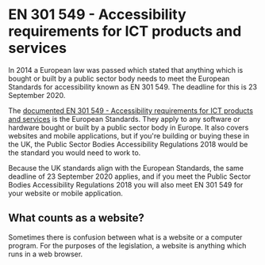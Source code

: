 # EN 301 549 - Accessibility requirements for ICT products and services

In 2014 a European law was passed which stated that anything which is bought or built by a public sector body needs to meet the European Standards for accessibility known as EN&nbsp;301&nbsp;549. The deadline for this is 23 September 2020.

The [documented EN&nbsp;301&nbsp;549 - Accessibility requirements for ICT products and services](https://www.etsi.org/deliver/etsi_en/301500_301599/301549/03.01.01_60/en_301549v030101p.pdf) is the European Standards. They apply to any software or hardware bought or built by a public sector body in Europe. It also covers websites and mobile applications, but if you're building or buying these in the UK, the Public Sector Bodies Accessibility Regulations 2018 would be the standard you would need to work to.

<div class="govuk-inset-text">
  Because the UK standards align with the European Standards, the same deadline of 23 September 2020 applies, and if you meet the Public Sector Bodies Accessibility Regulations 2018 you will also meet EN&nbsp;301&nbsp;549 for your website or mobile application. 
</div>

## What counts as a website?

Sometimes there is confusion between what is a website or a computer program. 
For the purposes of the legislation, a website is anything which runs in a web browser.
